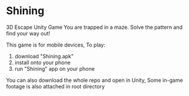# Shining
3D Escape Unity Game
You are trapped in a maze. Solve the pattern and find your way out!

This game is for mobile devices, 
To play:
  1) download "Shining.apk"
  2) install onto your phone
  3) run "Shining" app on your phone
  
You can also download the whole repo and open in Unity,
Some in-game footage is also attached in root directory
